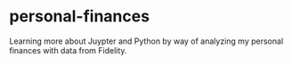 # personal-finances
Learning more about Juypter and Python by way of analyzing my personal finances with data from Fidelity.
